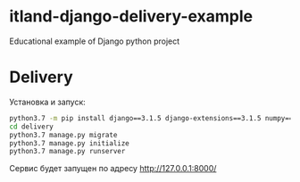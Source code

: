 # itland-django-delivery-example
Educational example of Django python project

# Delivery

Установка и запуск: 

```sh
python3.7 -m pip install django==3.1.5 django-extensions==3.1.5 numpy==1.19.4
cd delivery
python3.7 manage.py migrate
python3.7 manage.py initialize
python3.7 manage.py runserver
```

Сервис будет запущен по адресу http://127.0.0.1:8000/
